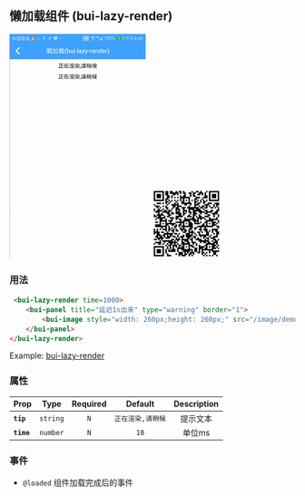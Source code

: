 ## 懒加载组件 \(bui-lazy-render\)

![](../assets/gif/lazy.gif)&nbsp;&nbsp;&nbsp;<img src="../assets/qrcode/lazy.png" alt="" width="120px">


### 用法

```html
 <bui-lazy-render time=1000>
    <bui-panel title="延迟1s出来" type="warning" border="1">
        <bui-image style="width: 260px;height: 260px;" src="/image/demo.png"></bui-image>
    </bui-panel>
</bui-lazy-render>

```

Example: [bui-lazy-render](https://github.com/bingo-oss/bui-weex-sample/blob/master/src/views/example/lazy-render-demo.vue)

### 属性

| Prop | Type | Required | Default | Description |
| ---- |:----:|:---:|:-------:| :----------:|
| **`tip `** | `string` | `N` | `正在渲染,请稍候` | 提示文本 |
| **`time`** | `number` | `N` | `10` | 单位ms |

### 事件

* `@loaded` 组件加载完成后的事件
